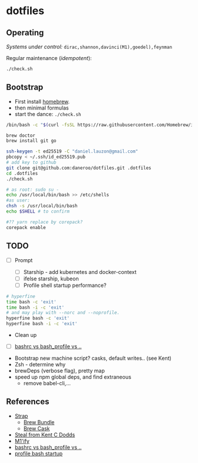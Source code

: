 # dotfiles

## Operating

_Systems under control:_ `dirac,shannon,davinci(M1),goedel),feynman`

Regular maintenance (_idempotent_):

```bash
./check.sh
```

## Bootstrap

- First install [homebrew](https://brew.sh/).
- then minimal formulas
- start the dance: `./check.sh`

```bash
/bin/bash -c "$(curl -fsSL https://raw.githubusercontent.com/Homebrew/install/HEAD/install.sh)"

brew doctor
brew install git go

ssh-keygen -t ed25519 -C "daniel.lauzon@gmail.com"
pbcopy < ~/.ssh/id_ed25519.pub
# add key to github
git clone git@github.com:daneroo/dotfiles.git .dotfiles
cd .dotfiles
./check.sh

# as root: sudo su -
echo /usr/local/bin/bash >> /etc/shells
#as user:
chsh -s /usr/local/bin/bash
echo $SHELL # to confirm

#?? yarn replace by corepack?
corepack enable
```

## TODO

- [ ] Prompt

  - [ ] Starship - add kubernetes and docker-context
  - [ ] ifelse starship, kubeon
  - [ ] Profile shell startup performance?

```bash
# hyperfine
time bash -c 'exit'
time bash -i -c 'exit'
# and may play with --norc and --noprofile.
hyperfine bash -c 'exit'
hyperfine bash -i -c 'exit'
```

- Clean up

- [ ] [bashrc vs bash_profile vs ..](https://superuser.com/questions/789448/choosing-between-bashrc-profile-bash-profile-etc)
- Bootstrap new machine script? casks, default writes.. (see Kent)
- Zsh - determine why
- brewDeps (verbose flag), pretty map
- speed up npm global deps, and find extraneous
  - remove babel-cli,...

## References

- [Strap](https://github.com/MikeMcQuaid/strap)
  - [Brew Bundle](https://github.com/Homebrew/homebrew-bundle)
  - [Brew Cask](https://github.com/Homebrew/homebrew-cask)
- [Steal from Kent C Dodds](https://github.com/kentcdodds/dotfiles/blob/main/.macos)
- [M1'ify](https://blog.smittytone.net/2021/02/07/how-to-migrate-to-native-homebrew-on-an-m1-mac/)
- [bashrc vs bash_profile vs ..](https://superuser.com/questions/789448/choosing-between-bashrc-profile-bash-profile-etc)
- [profile bash startup](https://stackoverflow.com/questions/5014823/how-can-i-profile-a-bash-shell-script-slow-startup)
